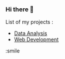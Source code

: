### Hi there 👋

List of my projects :
- <a href="https://github.com/Rashedul007/DataAnalysis" target="_blank" rel="noopener noreferrer">Data Analysis</a>
- <a href="https://github.com/Rashedul007/WebDevelopment" target="_blank" rel="noopener noreferrer">Web Development</a>
 
 :smile
<!--
**Rashedul007/Rashedul007** is a ✨ _special_ ✨ repository because its `README.md` (this file) appears on your GitHub profile.

Here are some ideas to get you started:

- 🔭 I’m currently working on ...
- 🌱 I’m currently learning ...
- 👯 I’m looking to collaborate on ...
- 🤔 I’m looking for help with ...
- 💬 Ask me about ...
- 📫 How to reach me: ...
- 😄 Pronouns: ...
- ⚡ Fun fact: ...
-->
